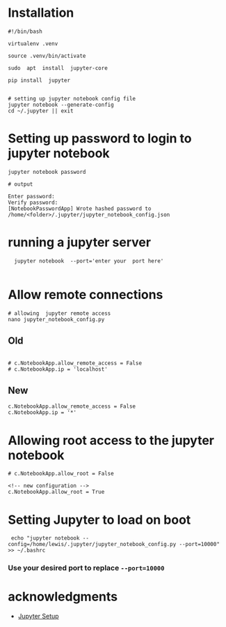 
# Installation
```
#!/bin/bash

virtualenv .venv 

source .venv/bin/activate

sudo  apt  install  jupyter-core

pip install  jupyter 


# setting up jupyter notebook config file
jupyter notebook --generate-config
cd ~/.jupyter || exit

```

# Setting  up password  to login to jupyter  notebook 
```
jupyter notebook password

# output

Enter password: 
Verify password: 
[NotebookPasswordApp] Wrote hashed password to /home/<folder>/.jupyter/jupyter_notebook_config.json

```

# running a jupyter server 
```
  jupyter notebook  --port='enter your  port here'
  
```


# Allow remote connections

```
# allowing  jupyter remote access
nano jupyter_notebook_config.py
```

## Old
```

# c.NotebookApp.allow_remote_access = False
# c.NotebookApp.ip = 'localhost'
```
## New 
```
c.NotebookApp.allow_remote_access = False
c.NotebookApp.ip = '*'
```

# Allowing root access to   the jupyter  notebook
```
# c.NotebookApp.allow_root = False

<!-- new configuration -->
c.NotebookApp.allow_root = True
```


# Setting Jupyter to  load on boot

```
 echo "jupyter notebook --config=/home/lewis/.jupyter/jupyter_notebook_config.py --port=10000" >> ~/.bashrc 
```
### Use  your desired port  to replace ```--port=10000 ```



# acknowledgments 
- [Jupyter Setup ](https://iconof.com/how-to-setup-a-jupyter-notebook-ubuntu-server/)



